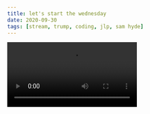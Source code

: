 ```yaml
---
title: let's start the wednesday
date: 2020-09-30
tags: [stream, trump, coding, jlp, sam hyde]
---
```

<video class="js-player" playsinline controls data-poster="https://archive.org/download/shalit_archive/shalit_archive.thumbs/let%27s%20start%20the%20wednesday-R7kIxbKGR_005347.jpg">
  <source src="https://archive.org/download/shalit_archive/let%27s%20start%20the%20wednesday-R7kIxbKGR.m4v" type="video/mp4" size="1080"/>
  <source src="https://archive.org/download/shalit_archive/Shalit/360P/let%27s%20start%20the%20wednesday-R7kIxbKGR.mp4" type="video/mp4" size="360"/>
</video>
